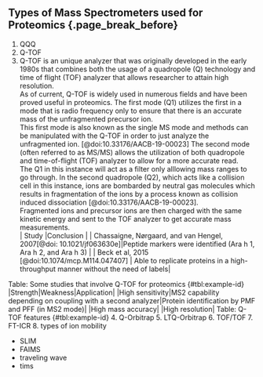 ## Types of Mass Spectrometers used for Proteomics {.page_break_before}

1. QQQ
2. Q-TOF
3.  Q-TOF is an unique analyzer that was originally developed in the early 1980s that combines both the usage of a quadropole (Q) technology and time of flight (TOF) analyzer that allows researcher to attain high resolution.  
As of current, Q-TOF is widely used in numerous fields and have been proved useful in proteomics. 
The first mode (Q1) utilizes the first in a mode that is radio frequency only to ensure that there is an accurate mass of the unfragmented precursor ion.  
This first mode is also known as the single MS mode and methods can be manipulated with the Q-TOF in order to just analyze the unfragmented ion. [@doi:10.33176/AACB-19-00023] 
The second mode (often referred to as MS/MS) allows the utilization of both quadropole and time-of-flight (TOF) analyzer to allow for a more accurate read.  
The Q1 in this instance will act as a filter only alllowing mass ranges to go through.  In the second quadropole (Q2), which acts like a collision cell in this instance, ions are bombarded by neutral gas molecules which results in fragmentation of the ions by a process known as collision induced dissociation [@doi:10.33176/AACB-19-00023].   
Fragmented ions and precursor ions are then charged with the same kinetic energy and sent to the TOF analyzer to get accurate mass measurements.  
  | Study |Conclusion |
| Chassaigne, Nørgaard, and van Hengel, 2007[@doi: 10.1021/jf063630e]|Peptide markers were identified (Ara h 1, Ara h 2, and Ara h 3) |
| Beck et al, 2015 [@doi:10.1074/mcp.M114.047407] | Able to replicate proteins in a high-throughput manner without the need of labels|

Table: Some studies that involve Q-TOF for proteomics {#tbl:example-id}
|Strength|Weakness|Application|
|High sensitivity|MS2 capability depending on coupling with a second analyzer|Protein identification by PMF and PFF (in MS2 mode)|
|High mass accuracy|
|High resolution|
  Table: Q-TOF features {#tbl:example-id}
4. Q-Orbitrap 
5. LTQ-Orbitrap
6. TOF/TOF
7. FT-ICR
8. types of ion mobility
* SLIM
* FAIMS
* traveling wave
* tims
